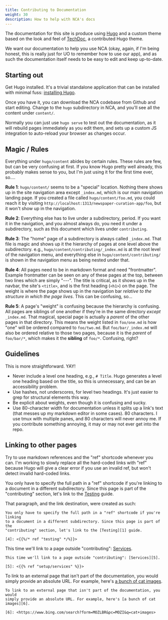 ```yaml
---
title: Contributing to Documentation
weight: 30
description: How to help with NCA's docs
---
```


The documentation for this site is produce using [Hugo][1] and a custom theme
based on the look and feel of [TechDoc][2], a contributed Hugo theme.

[1]: <https://gohugo.io/>
[2]: <https://themes.gohugo.io/hugo-theme-techdoc/>

We want our documentation to help you use NCA (okay, again, if I'm being
honest, this is really just for UO to remember how to use our app), and as such
the documentation itself needs to be easy to edit and keep up-to-date.

## Starting out

Get Hugo installed. It's a trivial standalone application that can be
installed with minimal fuss: [installing Hugo][3].

[3]: <https://gohugo.io/getting-started/installing>

Once you have it, you can download the NCA codebase from Github and start
editing. Change to the `hugo` subdirectory in NCA, and you'll see all the
content under `content/`.

Normally you can just use `hugo serve` to test out the documentation, as it
will rebuild pages immediately as you edit them, and sets up a custom JS
integration to auto-reload your browser as changes occur.

## Magic / Rules

Everything under `hugo/content` abides by certain rules. These rules are few,
but can be very confusing at first. If you know Hugo pretty well already, this
probably makes sense to you, but I'm just using it for the first time ever,
so....

**Rule 1**: `hugo/content/` seems to be a "special" location. Nothing there shows
up in the site navigation area except `_index.md`, which is our main navigation
landing page. If you created a file called `hugo/content/foo.md`, you could
reach it by visiting `http://localhost:1313/newspaper-curation-app/foo`, but it
won't show up in the navigation.

**Rule 2**: Everything else has to live under a subdirectory, period. If you
want it in the navigation, and you almost always do, you need it under a
subdirectory, such as this document which lives under `contributing`.

**Rule 3**: The "home" page of a subdirectory is always called `_index.md`.
That file is magic and shows up it the hierarchy of pages at one level above
the subdirectory. e.g., `hugo/content/contributing/_index.md` is at the root
level of the navigation menu, and everything else in
`hugo/content/contributing/` is shown in the navigation menu as being nested
under that.

**Rule 4**: All pages need to be in markdown format and need "frontmatter".
Example frontmatter can be seen on any of these pages at the top, between two
lines which are simply "---". The title is critical, as it shows up in the
navbar, the site's `<title>`, and is the first heading (`<h1>`) on the page.
The weight is where the page shows up in the navigation bar *relative to the
structure in which the page lives*. This can be confusing, so...

**Rule 5**: A page's "weight" is confusing because the hierarchy is confusing.
All pages are siblings of one another if they're in the same directory *except*
`_index.md`. That magical, special page is actually a *parent* of the other
pages in that directory. This means the weight listed in `foo/one.md` is how
"one" will be ordered compared to `foo/two.md`. But `foo/bar/_index.md` will
also be ordered relative to those two pages, because it is the *parent* of
`foo/bar/*`, which makes it the **sibling** of `foo/*`. Confusing, right?

## Guidelines

This is more straightforward. YAY!

- Never include a level one heading, e.g., `# Title`. Hugo generates a level
  one heading based on the title, so this is unnecessary, and can be an
  accessibility problem.
- Use hashes, not underscores, for level two headings. It's just easier to
  grep for structural elements this way.
- Be explicit about weights, even though it is confusing and sucky.
- Use 80-character width for documentation unless it splits up a link's text
  (that messes up my markdown editor in some cases). 80 characters. I use
  tmux with multiple panes, and 80 characters will never annoy me. If you
  contribute something annoying, it may or may not ever get into the repo.

## Linking to other pages

Try to use markdown references and the "ref" shortcode whenever you can. I'm
working to slowly replace all the hard-coded links with "ref" because Hugo will
give a clear error if you use an invalid ref, but won't detect invalid
hard-coded links.

You only have to specify the full path in a "ref" shortcode if you're linking
to a document in a different subdirectory. Since this page is part of the
"contributing" section, let's link to the [Testing][1] guide.

[4]: <{{% ref "testing" %}}>

That paragraph, and the link destination, were created as such:

```
You only have to specify the full path in a "ref" shortcode if you're linking
to a document in a different subdirectory. Since this page is part of the
"contributing" section, let's link to the [Testing][1] guide.

[4]: <{{%/* ref "testing" */%}}>
```

This time we'll link to a page outside "contributing": [Services][5].

[5]: <{{% ref "setup/services" %}}>

```
This time we'll link to a page outside "contributing": [Services][5].

[5]: <{{% ref "setup/services" %}}>
```

To link to an external page that isn't part of the documentation, you would
simply provide an absolute URL. For example, here's [a bunch of cat images][6].

[6]: <https://www.bing.com/search?form=MOZLBR&pc=MOZI&q=cat+images>

```
To link to an external page that isn't part of the documentation, you would
simply provide an absolute URL. For example, here's [a bunch of cat images][6].

[6]: <https://www.bing.com/search?form=MOZLBR&pc=MOZI&q=cat+images>
```
